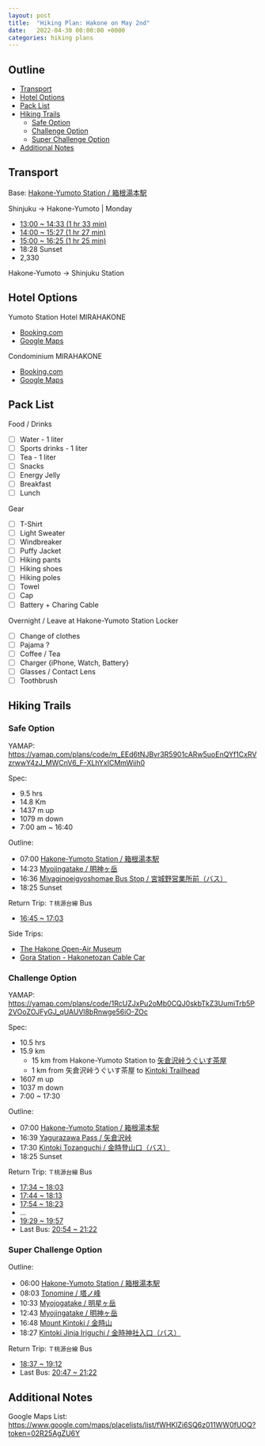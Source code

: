```yaml
---
layout: post
title:  "Hiking Plan: Hakone on May 2nd"
date:   2022-04-30 00:00:00 +0000
categories: hiking plans
---
```


## Outline<!-- omit in toc -->
* [Transport](#transport)
* [Hotel Options](#hotel-options)
* [Pack List](#pack-list)
* [Hiking Trails](#hiking-trails)
  * [Safe Option](#safe-option)
  * [Challenge Option](#challenge-option)
  * [Super Challenge Option](#super-challenge-option)
* [Additional Notes](#additional-notes)

## Transport

Base: [Hakone-Yumoto Station / 箱根湯本駅](https://goo.gl/maps/wAun3N749aWKDFf19)

Shinjuku -> Hakone-Yumoto | Monday
* [13:00 ~ 14:33 (1 hr 33 min)](https://goo.gl/maps/7UDx4njKR8jv1BpGA)
* [14:00 ~ 15:27 (1 hr 27 min)](https://goo.gl/maps/uxS3MxbZjwCWMtWf8)
* [15:00 ~ 16:25 (1 hr 25 min)](https://goo.gl/maps/6ugJVtXmLYt559hX8)
* 18:28 Sunset
* 2,330

Hakone-Yumoto -> Shinjuku Station

## Hotel Options

Yumoto Station Hotel MIRAHAKONE
* [Booking.com](http://www.booking.com/Share-SQpnje)
* [Google Maps](https://goo.gl/maps/TyJLxgnjmozHUdkD9)

Condominium MIRAHAKONE
* [Booking.com](http://www.booking.com/Share-iD9TVl)
* [Google Maps](https://goo.gl/maps/QH3oyVtanEKAr4GW9)

## Pack List

Food / Drinks
* [ ] Water - 1 liter
* [ ] Sports drinks - 1 liter
* [ ] Tea - 1 liter
* [ ] Snacks
* [ ] Energy Jelly
* [ ] Breakfast
* [ ] Lunch

Gear
* [ ] T-Shirt
* [ ] Light Sweater
* [ ] Windbreaker
* [ ] Puffy Jacket
* [ ] Hiking pants
* [ ] Hiking shoes
* [ ] Hiking poles
* [ ] Towel
* [ ] Cap
* [ ] Battery + Charing Cable

Overnight / Leave at Hakone-Yumoto Station Locker
* [ ] Change of clothes
* [ ] Pajama ?
* [ ] Coffee / Tea
* [ ] Charger {iPhone, Watch, Battery}
* [ ] Glasses / Contact Lens
* [ ] Toothbrush

## Hiking Trails

### Safe Option

YAMAP:  
<https://yamap.com/plans/code/m_EEd6tNJBvr3R5901cARw5uoEnQYf1CxRVzrwwY4zJ_MWCnV6_F-XLhYxICMmWiih0>

Spec:
* 9.5 hrs
* 14.8 Km
* 1437 m up
* 1079 m down
* 7:00 am ~ 16:40

Outline:
* 07:00 [Hakone-Yumoto Station / 箱根湯本駅](https://goo.gl/maps/XChVUZNqf8ePKsVk7)
* 14:23 [Myojingatake / 明神ヶ岳](https://goo.gl/maps/StuUmeWRt5Pqb1KX8)
* 16:36 [Miyaginoeigyoshomae Bus Stop / 宮城野営業所前（バス）](https://goo.gl/maps/o6KuhGUqnLNYB1za9)
* 18:25 Sunset

Return Trip: `Ｔ桃源台線` Bus
* [16:45 ~ 17:03](https://goo.gl/maps/KTaPey657Zyp5fXC6)

Side Trips:
* [The Hakone Open-Air Museum](https://goo.gl/maps/97qj2Mz1CTC8mggf6)
* [Gora Station - Hakonetozan Cable Car](https://goo.gl/maps/HQxbtSMoCtrS34Ah9)

### Challenge Option

YAMAP:  
<https://yamap.com/plans/code/1RcUZJxPu2oMb0CQJ0skbTkZ3UumiTrb5P2VOoZOJFyGJ_qUAUVl8bRnwge56iO-ZOc>

Spec:
* 10.5 hrs
* 15.9 km
  * 15 km from Hakone-Yumoto Station to [矢倉沢峠うぐいす茶屋](https://goo.gl/maps/ZyBWV3eqoUbUYB1NA)
  * 1 km from 矢倉沢峠うぐいす茶屋 to [Kintoki Trailhead](https://goo.gl/maps/w7cApkBhLUYPdJqb6)
* 1607 m up
* 1037 m down
* 7:00 ~ 17:30

Outline:
* 07:00 [Hakone-Yumoto Station / 箱根湯本駅](https://goo.gl/maps/XChVUZNqf8ePKsVk7)
* 16:39 [Yagurazawa Pass / 矢倉沢峠](https://goo.gl/maps/v3WxMdj9yymAza3B7)
* 17:30 [Kintoki Tozanguchi / 金時登山口（バス）](https://goo.gl/maps/KBKL32DvbTQVz12h8)
* 18:25 Sunset

Return Trip: `Ｔ桃源台線` Bus
* [17:34 ~ 18:03](https://goo.gl/maps/si6iAret8afDGYYK9)
* [17:44 ~ 18:13](https://goo.gl/maps/dJbmyMSeU4bTQmSR8)
* [17:54 ~ 18:23](https://goo.gl/maps/6H3ZQSBBEhiBnHq69)
* ...
* [19:29 ~ 19:57](https://goo.gl/maps/Vmr8EjBCcLG1g1LQ7)
* Last Bus: [20:54 ~ 21:22](https://goo.gl/maps/44DcMjzgfkiWyGVz5)

### Super Challenge Option

Outline:
* 06:00 [Hakone-Yumoto Station / 箱根湯本駅](https://goo.gl/maps/XChVUZNqf8ePKsVk7)
* 08:03 [Tonomine / 塔ノ峰](https://goo.gl/maps/LrZHL2Kfop4Q7m5E9)
* 10:33 [Myojogatake / 明星ヶ岳](https://goo.gl/maps/nbcAHTjYLjfdjyHQ7)
* 12:43 [Myojingatake / 明神ヶ岳](https://goo.gl/maps/StuUmeWRt5Pqb1KX8)
* 16:48 [Mount Kintoki / 金時山](https://goo.gl/maps/3nnNyDSKaJogaDxRA)
* 18:27 [Kintoki Jinja Iriguchi / 金時神社入口（バス）](https://goo.gl/maps/pVut9RZBMkKProoy5)

Return Trip: `Ｔ桃源台線` Bus
* [18:37 ~ 19:12](https://goo.gl/maps/UCTZ6SLhTdp4qB6v8)
* Last Bus: [20:47 ~ 21:22](https://goo.gl/maps/C42gBKhh8qVL2bTm9)

## Additional Notes

Google Maps List: <https://www.google.com/maps/placelists/list/fWHKlZi6SQ6z011WW0fUOQ?token=02R25AgZU6Y>
